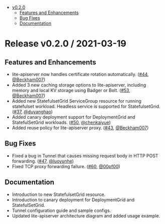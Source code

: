 - [v0.2.0](#release-v020-2021-03-19)
    - [Features and Enhancements](#features-and-enhancements)
    - [Bug Fixes](#bug-fixes)
    - [Documentation](#documentation)

# Release v0.2.0 / 2021-03-19

## Features and Enhancements

* lite-apiserver now handles certificate rotation automatically. ([#44](https://github.com/superedge/superedge/pull/44), [@Beckham007](https://github.com/Beckham007))
* Added 3 new caching storage options to lite-apiserver, including memory and local KV storage using Badger or Bolt. ([#53](https://github.com/superedge/superedge/pull/53), [@Beckham007](https://github.com/Beckham007))
* Added new StatefulsetGrid ServiceGroup resource for running statefulset workload. Headless service is supported for StatefulsetGrid. ([#37](https://github.com/superedge/superedge/pull/37), [@duyanghao](https://github.com/duyanghao))
* Added canary deployment support for DeploymentGrid and StatefulSetGrid workloads. ([#50](https://github.com/superedge/superedge/pull/50), [@chenkaiyue](https://github.com/chenkaiyue))
* Added reuse policy for lite-apiserver proxy. ([#43](https://github.com/superedge/superedge/pull/43), [@Beckham007](https://github.com/Beckham007))


## Bug Fixes

* Fixed a bug in Tunnel that causes missing request body in HTTP POST forwarding. ([#47](https://github.com/superedge/superedge/pull/47), [@luoyunhe](https://github.com/luoyunhe))
* Fixed TCP proxy forwarding failure. ([#60](https://github.com/superedge/superedge/pull/60), [@00pf00](https://github.com/00pf00))

## Documentation

* Introduction to new StatefulsetGrid resource.
* Introduction to canary deployment for DeploymentGrid and StatefulSetGrid.
* Tunnel configuration guide and sample configs.
* Updated lite-apiserver architecture diagram and added usage example.
